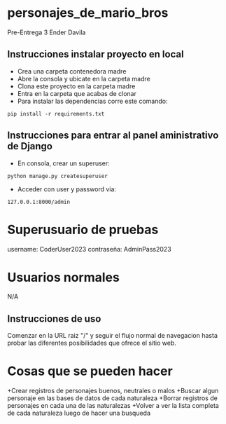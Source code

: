 # personajes_de_mario_bros
Pre-Entrega 3 Ender Davila

## Instrucciones instalar proyecto en local
+ Crea una carpeta contenedora madre
+ Abre la consola y ubicate en la carpeta madre
+ Clona este proyecto en la carpeta madre
+ Entra en la carpeta que acabas de clonar
+ Para instalar las dependencias corre este comando:

```
pip install -r requirements.txt
```

## Instrucciones para entrar al panel aministrativo de Django
+ En consola, crear un superuser:
```
python manage.py createsuperuser
```
+ Acceder con user y password via:
```
127.0.0.1:8000/admin
```

# Superusuario de pruebas
username: CoderUser2023
contraseña: AdminPass2023

# Usuarios normales
N/A

## Instrucciones de uso
Comenzar en la URL raiz "/" y seguir el flujo normal de navegacion hasta probar las diferentes posibilidades que ofrece el sitio web.

# Cosas que se pueden hacer
+Crear registros de personajes buenos, neutrales o malos
+Buscar algun personaje en las bases de datos de cada naturaleza
+Borrar registros de personajes en cada una de las naturalezas
+Volver a ver la lista completa de cada naturaleza luego de hacer una busqueda
